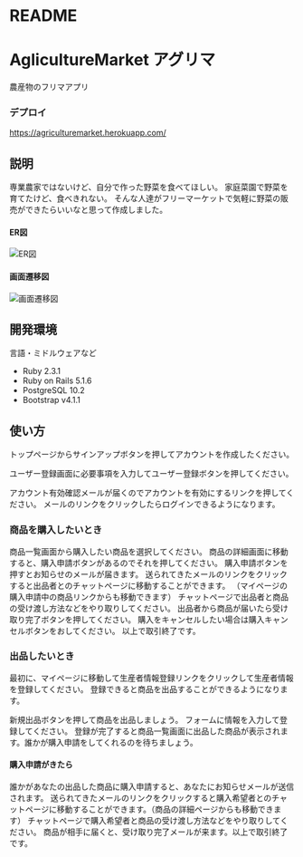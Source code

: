 # README
# AglicultureMarket アグリマ  
農産物のフリマアプリ

### デプロイ
https://agriculturemarket.herokuapp.com/

## 説明
専業農家ではないけど、自分で作った野菜を食べてほしい。
家庭菜園で野菜を育てたけど、食べきれない。
そんな人達がフリーマーケットで気軽に野菜の販売ができたらいいなと思って作成しました。

#### ER図
![ER図](https://user-images.githubusercontent.com/36560265/45362213-3c770d80-b60f-11e8-8844-33f4375fb99b.png)

#### 画面遷移図
![画面遷移図](https://user-images.githubusercontent.com/36560265/45362213-3c770d80-b60f-11e8-8844-33f4375fb99b.png)

## 開発環境
言語・ミドルウェアなど

- Ruby 2.3.1
- Ruby on Rails 5.1.6
- PostgreSQL 10.2
- Bootstrap v4.1.1

## 使い方
トップページからサインアップボタンを押してアカウントを作成したください。

ユーザー登録画面に必要事項を入力してユーザー登録ボタンを押してください。

アカウント有効確認メールが届くのでアカウントを有効にするリンクを押してください。
メールのリンクをクリックしたらログインできるようになります。

### 商品を購入したいとき
商品一覧画面から購入したい商品を選択してください。
商品の詳細画面に移動すると、購入申請ボタンがあるのでそれを押してください。
購入申請ボタンを押すとお知らせのメールが届きます。
送られてきたメールのリンクをクリックすると出品者とのチャットページに移動することができます。
（マイページの購入申請中の商品リンクからも移動できます）
チャットページで出品者と商品の受け渡し方法などをやり取りしてください。
出品者から商品が届いたら受け取り完了ボタンを押してください。
購入をキャンセルしたい場合は購入キャンセルボタンをおしてください。
以上で取引終了です。

### 出品したいとき
最初に、マイページに移動して生産者情報登録リンクをクリックして生産者情報を登録してください。
登録できると商品を出品することができるようになります。

新規出品ボタンを押して商品を出品しましょう。
フォームに情報を入力して登録してください。
登録が完了すると商品一覧画面に出品した商品が表示されます。誰かが購入申請をしてくれるのを待ちましょう。

#### 購入申請がきたら
誰かがあなたの出品した商品に購入申請すると、あなたにお知らせメールが送信されます。
送られてきたメールのリンクをクリックすると購入希望者とのチャットページに移動することができます。（商品の詳細ページからも移動できます）
チャットページで購入希望者と商品の受け渡し方法などをやり取りしてください。
商品が相手に届くと、受け取り完了メールが来ます。以上で取引終了です。
